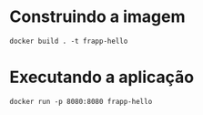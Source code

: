 # Construindo a imagem

`docker build . -t frapp-hello` 

# Executando a aplicação

`docker run -p 8080:8080 frapp-hello` 